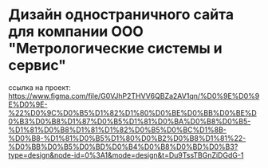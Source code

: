 # Дизайн одностраничного сайта для компании ООО "Метрологические системы и сервис"
ссылка на проект: https://www.figma.com/file/G0VJhP2THVV6QBZa2AV1qn/%D0%9E%D0%9E%D0%9E-%22%D0%9C%D0%B5%D1%82%D1%80%D0%BE%D0%BB%D0%BE%D0%B3%D0%B8%D1%87%D0%B5%D1%81%D0%BA%D0%B8%D0%B5-%D1%81%D0%B8%D1%81%D1%82%D0%B5%D0%BC%D1%8B-%D0%B8-%D1%81%D0%B5%D1%80%D0%B2%D0%B8%D1%81%22-%D0%BB%D0%B5%D0%BD%D0%B4%D0%B8%D0%BD%D0%B3?type=design&node-id=0%3A1&mode=design&t=Du9TssTBGnZiDGdG-1
